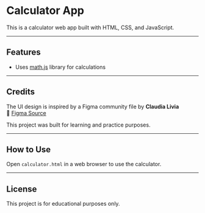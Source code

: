# Calculator App

This is a calculator web app built with HTML, CSS, and JavaScript.

---

## Features

- Uses [math.js](https://mathjs.org/) library for calculations

---

## Credits

The UI design is inspired by a Figma community file by **Claudia Livia**  
🔗 [Figma Source](https://www.figma.com/community/file/1101501251422381707/calculator)

This project was built for learning and practice purposes.

---

## How to Use

Open `calculator.html` in a web browser to use the calculator.

---

## License

This project is for educational purposes only.
